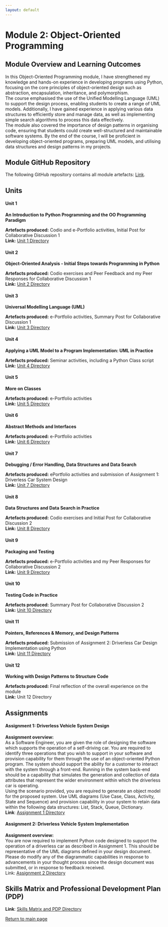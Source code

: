 ```yaml
---
layout: default
---
```


# Module 2: Object-Oriented Programming

## Module Overview and Learning Outcomes

In this Object-Oriented Programming module, I have strengthened my knowledge and hands-on experience in developing programs using Python, 
focusing on the core principles of object-oriented design such as abstraction, encapsulation, inheritance, and polymorphism. \
The course emphasised the use of the Unified Modelling Language (UML) to support the design process, enabling students to create a range of UML models. 
Additionally, I have gained experience in applying various data structures to efficiently store and manage data, 
as well as implementing simple search algorithms to process this data effectively. \
The module also covered the importance of design patterns in organising code, ensuring that students could create well-structured and maintainable software systems. 
By the end of the course, I will be proficient in developing object-oriented programs, preparing UML models, and utilising data structures and design patterns in my projects. 


## Module GitHub Repository
The following GitHub repository contains all module artefacts: [Link](https://github.com/andaziemele/oop_module/tree/main).


## Units
#### Unit 1
**An Introduction to Python Programming and the OO Programming Paradigm**

**Artefacts produced:** Codio and e-Portfolio activities, Initial Post for Collaborative Discussion 1 \
**Link:** [Unit 1 Directory](https://github.com/andaziemele/oop_module/tree/main/src/Unit_1)

#### Unit 2
**Object-Oriented Analysis - Initial Steps towards Programming in Python**

**Artefacts produced:** Codio exercises and Peer Feedback and my Peer Responses for Collaborative Discussion 1 \
**Link:** [Unit 2 Directory](https://github.com/andaziemele/oop_module/tree/main/src/Unit_2)

#### Unit 3
**Universal Modelling Language (UML)**

**Artefacts produced:** e-Portfolio activities, Summary Post for Collaborative Discussion 1 \
**Link:** [Unit 3 Directory](https://github.com/andaziemele/oop_module/tree/main/src/Unit_3)

#### Unit 4
**Applying a UML Model to a Program Implementation: UML in Practice**

**Artefacts produced:** Seminar activities, including a Python Class script \
**Link:** [Unit 4 Directory](https://github.com/andaziemele/oop_module/tree/main/src/Unit_4)

#### Unit 5
**More on Classes**

**Artefacts produced:** e-Portfolio activities \
**Link:** [Unit 5 Directory](https://github.com/andaziemele/oop_module/tree/main/src/Unit_5)

#### Unit 6
**Abstract Methods and Interfaces**

**Artefacts produced:** e-Portfolio activities \
**Link:** [Unit 6 Directory](https://github.com/andaziemele/oop_module/tree/main/src/Unit_6)

#### Unit 7
**Debugging / Error Handling, Data Structures and Data Search**

**Artefacts produced:** ePortfolio activities and submission of Assignment 1: Driverless Car System Design \
**Link:** [Unit 7 Directory](https://github.com/andaziemele/oop_module/tree/main/src/Unit_7)

#### Unit 8
**Data Structures and Data Search in Practice**

**Artefacts produced:** Codio exercises and Initial Post for Collaborative Discussion 2 \
**Link:** [Unit 8 Directory](https://github.com/andaziemele/oop_module/tree/main/src/Unit_8)

#### Unit 9
**Packaging and Testing**

**Artefacts produced:** e-Portfolio activities and my Peer Responses for Collaborative Discussion 2 \
**Link:** [Unit 9 Directory](https://github.com/andaziemele/oop_module/tree/main/src/Unit_9)

#### Unit 10
**Testing Code in Practice**

**Artefacts produced:** Summary Post for Collaborative Discussion 2 \
**Link:** [Unit 10 Directory](https://github.com/andaziemele/oop_module/tree/main/src/Unit_10)

#### Unit 11
**Pointers, References & Memory, and Design Patterns**

**Artefacts produced:** Submission of Assignment 2: Driverless Car Design Implementation using Python \
**Link:** [Unit 11 Directory](https://github.com/andaziemele/oop_module/tree/main/src/Unit_11)

#### Unit 12
**Working with Design Patterns to Structure Code**

**Artefacts produced:** Final reflection of the overall experience on the module \
**Link:** Unit 12 Directory

## Assignments

#### Assignment 1: Driverless Vehicle System Design
**Assignment overview:** \
As a Software Engineer, you are given the role of designing the software which supports the operation of a self-driving car. 
You are required to identify three operations that you wish to support in your software and provision capability for them through 
the use of an object-oriented Python program. The system should support the ability for a customer to interact with the system through a front-end.
Running in the system back-end should be a capability that simulates the generation and collection of data attributes 
that represent the wider environment within which the driverless car is operating. \
Using the scenario provided, you are required to generate an object model for the proposed system. Use UML diagrams
(Use Case, Class, Activity, State and Sequence) and provision capability in your system to retain data within the 
following data structures: List, Stack, Queue, Dictionary. \
**Link**: [Assignment 1 Directory](https://github.com/andaziemele/oop_module/tree/main/src/Unit_7/assignment_1)

#### Assignment 2: Driverless Vehicle System Implementation
**Assignment overview:** \
You are now required to implement Python code designed to support the operation of a driverless car as described in Assignment 1. 
This should be representative of the UML diagrams defined in your design document. Please do modify any of the diagrammatic 
capabilities in response to advancements in your thought process since the design document was submitted, or in response to feedback received. \
Link: [Assignment 2 Directory](https://github.com/andaziemele/oop_module/tree/main/src/Unit_11/assignment_2/Driverless%20Car)

## Skills Matrix and Professional Development Plan (PDP)
**Link**: [Skills Matrix and PDP Directory](https://github.com/andaziemele/oop_module/tree/main/src/Other_artefacts)


[Return to main page](./)